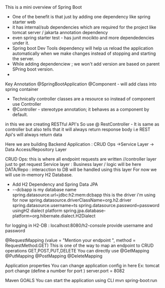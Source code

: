 This is a mini overview of Spring Boot 
- One of the benefit is that just by adding one dependency like spring starter web 
- it has internal/sub dependencies which are required for the project like tomcat server / jakarta annotation dependency
- even spring starter test - has junit mocikto and more dependedencies under it.
- Spring boot Dev Tools dependency will help us reload the application automatically when we make changes instead of stopping and starting the server.
- While adding dependenciew ; we won't add version are based on parent SPring boot version.
- 

Key Annotation 
@SpringBootApplication
@Component - will add class into spring container
- Technically controller classes are a resource so instead of component use Controller
- @Controller - stereotype annotation; it behaves as a component by default.


in this we are creating RESTful API's
So use @ RestController - 
It is same as controller but also tells that it will always return response body
i.e REST Api's  will always return data 

Here we are building Backend Application :
CRUD Ops ->Service Layer -> Data Access/Repository Layer

CRUD Ops: this is where all endpoint requests are written //controller layer just to get request 
Service layer : Business layer / logic will be here 
DATA/Repo : interacction to DB will be handled using this layer 
For now we will use in-memory H2 Database. 

- Add H2 Dependency and Spring Data JPA 
- --dcbapp is my database name
spring.datasource.url=jdbc:h2:mem:dcbapp
this is the driver i'm using for now
spring.datasource.driverClassName=org.h2.driver
spring.datasource.username=ts
spring.datasource.password=password
usingH2 dialect platform 
spring.jpa.database-platform=org.hibernate.dialect.H2Dialect

for logging in H2-DB :
localhost:8080/h2-console
provide username and password



@RequestMapping (value = "Mention your endpoint ", method = RequestMethod.GET)
This is one of the way to map an endpoint to CRUD operations GET,POST,PUT,DELETE
You can directly use 
@GetMapping @PutMapping @PostMapping @DeleteMapping 

Application properties 
You can change application config in here
Ex: tomcat port change (define a number for port )
server.port = 8082 

Maven GOALS
You can start the application using CLI 
mvn spring-boot:run